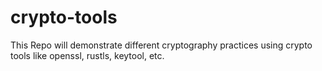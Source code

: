 # crypto-tools
This Repo will demonstrate different cryptography practices using crypto tools like openssl, rustls, keytool, etc.
